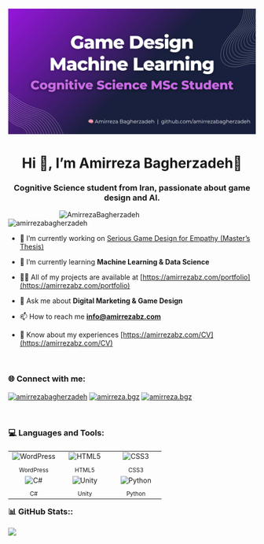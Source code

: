 ![logo](https://github.com/amirrezabagherzadeh/amirrezabagherzadeh/blob/main/Amirreza%20Github%20Cover%20(1600%20x%20810%20px).png)

<h1 align="center"
    style="text-decoration:none; border-bottom:none;">
  Hi 👋, I’m Amirreza Bagherzadeh🧠
</h1>
<h3 align="center">Cognitive Science student from Iran, passionate about game design and AI. </h3>

<img align="right" alt="AmirrezaBagherzadeh" width = "400" src ="https://mir-s3-cdn-cf.behance.net/project_modules/hd/06f21a161921919.63cd7887d0a70.gif">

<p align="left"> <img src="https://komarev.com/ghpvc/?username=amirrezabagherzadeh&label=Profile%20views&color=0e75b6&style=flat" alt="amirrezabagherzadeh" /> </p>

- 🔭 I’m currently working on [Serious Game Design for Empathy (Master’s Thesis)](/Empathy-Game)

- 🌱 I’m currently learning **Machine Learning & Data Science**

- 👨‍💻 All of my projects are available at [https://amirrezabz.com/portfolio](https://amirrezabz.com/portfolio)

- 💬 Ask me about **Digital Marketing & Game Design**

- 📫 How to reach me **info@amirrezabz.com**

- 📄 Know about my experiences [https://amirrezabz.com/CV](https://amirrezabz.com/CV)

<br>
<h3 align="left">🌐 Connect with me:</h3>
<p align="left">
<a href="https://linkedin.com/in/amirrezabagherzadeh" target="blank"><img align="center" src="https://raw.githubusercontent.com/rahuldkjain/github-profile-readme-generator/master/src/images/icons/Social/linked-in-alt.svg" alt="amirrezabagherzadeh" height="30" width="40" /></a>
<a href="https://instagram.com/amirreza.bgz" target="blank"><img align="center" src="https://raw.githubusercontent.com/rahuldkjain/github-profile-readme-generator/master/src/images/icons/Social/instagram.svg" alt="amirreza.bgz" height="30" width="40" /></a>
<a href="https://t.me/amirreza2090" target="blank"><img align="center" src="https://upload.wikimedia.org/wikipedia/commons/8/83/Telegram_2019_Logo.svg" alt="amirreza.bgz" height="30" width="40" /></a>
</p>

<br>

<h3 align="left">💻 Languages and Tools:</h3>

<!-- Tech Stack – Left-aligned, reduced top margin -->
<table align="left" style="margin-top:4px;">
  <!-- ردیفِ آیکن‌ها -->
  <tr>
    <td align="center" width="90">
      <img src="https://skillicons.dev/icons?i=wordpress" alt="WordPress" width="48" height="48"><br>
    </td>
    <td align="center" width="90">
      <img src="https://skillicons.dev/icons?i=html" alt="HTML5" width="48" height="48"><br>
    </td>
    <td align="center" width="90">
      <img src="https://skillicons.dev/icons?i=css" alt="CSS3" width="48" height="48"><br>
    </td>
  </tr>
  <!-- ردیفِ نام‌ها -->
  <tr>
    <td align="center"><sub>WordPress</sub></td>
    <td align="center"><sub>HTML5</sub></td>
    <td align="center"><sub>CSS3</sub></td>
  </tr>

  <!-- ردیفِ آیکن‌های بعدی -->
  <tr>
    <td align="center" width="90">
      <img src="https://skillicons.dev/icons?i=cs" alt="C#" width="48" height="48"><br>
    </td>
    <td align="center" width="90">
      <img src="https://skillicons.dev/icons?i=unity" alt="Unity" width="48" height="48"><br>
    </td>
    <td align="center" width="90">
      <img src="https://skillicons.dev/icons?i=py" alt="Python" width="48" height="48"><br>
    </td>
  </tr>
  <!-- ردیفِ نام‌ها -->
  <tr>
    <td align="center"><sub>C#</sub></td>
    <td align="center"><sub>Unity</sub></td>
    <td align="center"><sub>Python</sub></td>
  </tr>
</table>


-----
<h3 align="left"> 📊 GitHub Stats::</h3> 

![](https://github-readme-stats.vercel.app/api/top-langs/?username=AmirrezaBagherzadeh&theme=dark&hide_border=false&include_all_commits=false&count_private=false&layout=compact)
